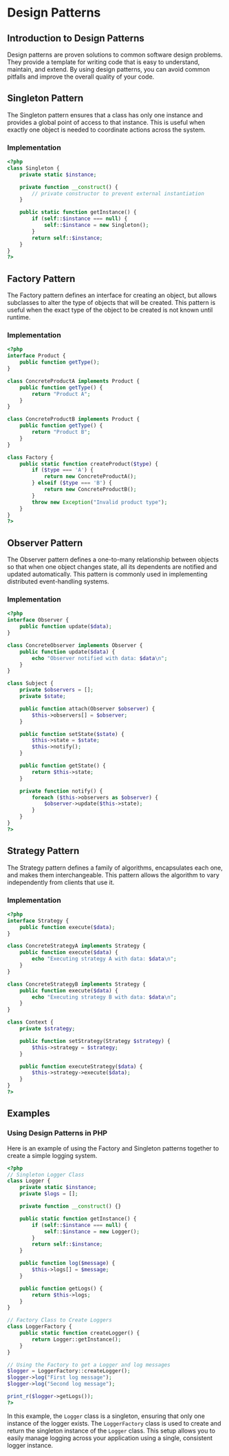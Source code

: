 # Design Patterns

## Introduction to Design Patterns

Design patterns are proven solutions to common software design problems. They provide a template for writing code that is easy to understand, maintain, and extend. By using design patterns, you can avoid common pitfalls and improve the overall quality of your code.

## Singleton Pattern

The Singleton pattern ensures that a class has only one instance and provides a global point of access to that instance. This is useful when exactly one object is needed to coordinate actions across the system.

### Implementation

```php
<?php
class Singleton {
    private static $instance;

    private function __construct() {
        // private constructor to prevent external instantiation
    }

    public static function getInstance() {
        if (self::$instance === null) {
            self::$instance = new Singleton();
        }
        return self::$instance;
    }
}
?>
```

## Factory Pattern

The Factory pattern defines an interface for creating an object, but allows subclasses to alter the type of objects that will be created. This pattern is useful when the exact type of the object to be created is not known until runtime.

### Implementation

```php
<?php
interface Product {
    public function getType();
}

class ConcreteProductA implements Product {
    public function getType() {
        return "Product A";
    }
}

class ConcreteProductB implements Product {
    public function getType() {
        return "Product B";
    }
}

class Factory {
    public static function createProduct($type) {
        if ($type === 'A') {
            return new ConcreteProductA();
        } elseif ($type === 'B') {
            return new ConcreteProductB();
        }
        throw new Exception("Invalid product type");
    }
}
?>
```

## Observer Pattern

The Observer pattern defines a one-to-many relationship between objects so that when one object changes state, all its dependents are notified and updated automatically. This pattern is commonly used in implementing distributed event-handling systems.

### Implementation

```php
<?php
interface Observer {
    public function update($data);
}

class ConcreteObserver implements Observer {
    public function update($data) {
        echo "Observer notified with data: $data\n";
    }
}

class Subject {
    private $observers = [];
    private $state;

    public function attach(Observer $observer) {
        $this->observers[] = $observer;
    }

    public function setState($state) {
        $this->state = $state;
        $this->notify();
    }

    public function getState() {
        return $this->state;
    }

    private function notify() {
        foreach ($this->observers as $observer) {
            $observer->update($this->state);
        }
    }
}
?>
```

## Strategy Pattern

The Strategy pattern defines a family of algorithms, encapsulates each one, and makes them interchangeable. This pattern allows the algorithm to vary independently from clients that use it.

### Implementation

```php
<?php
interface Strategy {
    public function execute($data);
}

class ConcreteStrategyA implements Strategy {
    public function execute($data) {
        echo "Executing strategy A with data: $data\n";
    }
}

class ConcreteStrategyB implements Strategy {
    public function execute($data) {
        echo "Executing strategy B with data: $data\n";
    }
}

class Context {
    private $strategy;

    public function setStrategy(Strategy $strategy) {
        $this->strategy = $strategy;
    }

    public function executeStrategy($data) {
        $this->strategy->execute($data);
    }
}
?>
```

## Examples

### Using Design Patterns in PHP

Here is an example of using the Factory and Singleton patterns together to create a simple logging system.

```php
<?php
// Singleton Logger Class
class Logger {
    private static $instance;
    private $logs = [];

    private function __construct() {}

    public static function getInstance() {
        if (self::$instance === null) {
            self::$instance = new Logger();
        }
        return self::$instance;
    }

    public function log($message) {
        $this->logs[] = $message;
    }

    public function getLogs() {
        return $this->logs;
    }
}

// Factory Class to Create Loggers
class LoggerFactory {
    public static function createLogger() {
        return Logger::getInstance();
    }
}

// Using the Factory to get a Logger and log messages
$logger = LoggerFactory::createLogger();
$logger->log("First log message");
$logger->log("Second log message");

print_r($logger->getLogs());
?>
```

In this example, the `Logger` class is a singleton, ensuring that only one instance of the logger exists. The `LoggerFactory` class is used to create and return the singleton instance of the `Logger` class. This setup allows you to easily manage logging across your application using a single, consistent logger instance.
